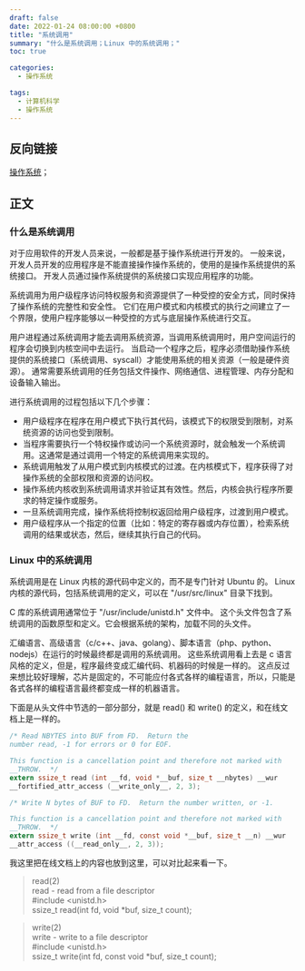 ```yaml
---
draft: false
date: 2022-01-24 08:00:00 +0800
title: "系统调用"
summary: "什么是系统调用；Linux 中的系统调用；"
toc: true

categories:
  - 操作系统

tags:
  - 计算机科学
  - 操作系统
---
```


## 反向链接

[操作系统](/计算机/operating-system/操作系统)；

## 正文

### 什么是系统调用

对于应用软件的开发人员来说，一般都是基于操作系统进行开发的。
一般来说，开发人员开发的应用程序是不能直接操作操作系统的，使用的是操作系统提供的系统接口。
开发人员通过操作系统提供的系统接口实现应用程序的功能。

系统调用为用户级程序访问特权服务和资源提供了一种受控的安全方式，同时保持了操作系统的完整性和安全性。
它们在用户模式和内核模式的执行之间建立了一个界限，使用户程序能够以一种受控的方式与底层操作系统进行交互。

用户进程通过系统调用才能去调用系统资源，当调用系统调用时，用户空间运行的程序会切换到内核空间中去运行。
当启动一个程序之后，程序必须借助操作系统提供的系统接口（系统调用、syscall）才能使用系统的相关资源（一般是硬件资源）。
通常需要系统调用的任务包括文件操作、网络通信、进程管理、内存分配和设备输入输出。

进行系统调用的过程包括以下几个步骤：

- 用户级程序在程序在用户模式下执行其代码，该模式下的权限受到限制，对系统资源的访问也受到限制。
- 当程序需要执行一个特权操作或访问一个系统资源时，就会触发一个系统调用。这通常是通过调用一个特定的系统调用来实现的。
- 系统调用触发了从用户模式到内核模式的过渡。在内核模式下，程序获得了对操作系统的全部权限和资源的访问权。
- 操作系统内核收到系统调用请求并验证其有效性。然后，内核会执行程序所要求的特定操作或服务。
- 一旦系统调用完成，操作系统将控制权返回给用户级程序，过渡到用户模式。
- 用户级程序从一个指定的位置（比如：特定的寄存器或内存位置），检索系统调用的结果或状态，然后，继续其执行自己的代码。

### Linux 中的系统调用

系统调用是在 Linux 内核的源代码中定义的，而不是专门针对 Ubuntu 的。
Linux 内核的源代码，包括系统调用的定义，可以在 "/usr/src/linux" 目录下找到。

C 库的系统调用通常位于 "/usr/include/unistd.h" 文件中。
这个头文件包含了系统调用的函数原型和定义。它会根据系统的架构，加载不同的头文件。

汇编语言、高级语言（c/c++、java、golang）、脚本语言（php、python、nodejs）在运行的时候最终都是调用的系统调用。
这些系统调用看上去是 c 语言风格的定义，但是，程序最终变成汇编代码、机器码的时候是一样的。
这点反过来想比较好理解，芯片是固定的，不可能应付各式各样的编程语言，所以，只能是各式各样的编程语言最终都变成一样的机器语言。

下面是从头文件中节选的一部分部分，就是 read() 和 write() 的定义，和在线文档上是一样的。

```c
/* Read NBYTES into BUF from FD.  Return the
number read, -1 for errors or 0 for EOF.

This function is a cancellation point and therefore not marked with
__THROW.  */
extern ssize_t read (int __fd, void *__buf, size_t __nbytes) __wur
__fortified_attr_access (__write_only__, 2, 3);

/* Write N bytes of BUF to FD.  Return the number written, or -1.

This function is a cancellation point and therefore not marked with
__THROW.  */
extern ssize_t write (int __fd, const void *__buf, size_t __n) __wur
__attr_access ((__read_only__, 2, 3));
```

我这里把在线文档上的内容也放到这里，可以对比起来看一下。

> read(2)<br/>
> read - read from a file descriptor<br/>
> #include <unistd.h><br/>
> ssize_t read(int fd, void *buf, size_t count);

> write(2)<br/>
> write - write to a file descriptor<br/>
> #include <unistd.h><br/>
> ssize_t write(int fd, const void *buf, size_t count);
